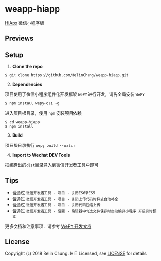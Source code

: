 # weapp-hiapp
[HiApp](https://github.com/BelinChung/HiApp) 微信小程序版

## Previews

## Setup

1. **Clone the repo**

  ```
  $ git clone https://github.com/BelinChung/weapp-hiapp.git
  ```

2. **Dependencies**

  项目使用了微信小程序组件化开发框架 `WePY` 进行开发，请先全局安装 `WePY`

  ```
  $ npm install wepy-cli -g
  ```

  进入项目根目录，使用 `npm` 安装项目依赖

  ```
  $ cd weapp-hiapp
  $ npm install
  ```

3. **Build**

  项目根目录执行 `wepy build --watch`   

4. **Import to Wechat DEV Tools**

  把编译出的`dist`目录导入到微信开发者工具中即可

## Tips

  * 请通过 `微信开发者工具 - 项目 - 关闭ES6转ES5` 
  * 请通过 `微信开发者工具 - 项目 - 关闭上传代码时样式自动补全`
  * 请通过 `微信开发者工具 - 项目 - 关闭代码压缩上传`
  * 请通过 `微信开发者工具 - 设置 - 编辑器中勾选文件保存时自动编译小程序 开启实时预览`

更多文档和注意事项，请参考 [WePY 开发文档](https://tencent.github.io/wepy/document.html)

## License

Copyright (c) 2018 Belin Chung. MIT Licensed, see [LICENSE](https://github.com/BelinChung/weapp-hiapp/blob/master/LICENSE.md) for details.
